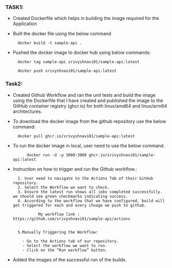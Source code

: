 ### TASK1:
- Created Dockerfile which helps in building the image required for the Application
- Built the docker file using the below command
        
        docker build -t sample-api .
        
- Pushed the docker image to docker hub using below commands:
        
        docker tag sample-api srivyshnavi01/sample-api:latest
        
        docker push srivyshnavi01/sample-api:latest
### Task2:

- Created Github Workflow and ran the unit tests and build the image using the
Dockerfile that I have created and published the image to the GitHub container
registry (ghcr.io) for both linux/amd64 and 
linux/arm64 architectures.

- To download the docker image from the github repository use the below command:

        docker pull ghcr.io/srivyshnavi01/sample-api:latest

- To run the docker image in local, user need to use the below command.

            docker run -d -p 3000:3000 ghcr.io/srivyshnavi01/sample-api:latest

- Instruction on how to trigger and run the Github workflow.:

        1. User need to navigate to the Actions Tab of their GitHub repository.
        2. Select the Workflow we want to check.
        3. Ensure the latest run shows all jobs completed successfully. we should see green checkmarks indicating success.
        4. According to the workflow that we have configured, build will get triggered for each and every chnage we push to github.

                 My workflow link : https://github.com/srivyshnavi01/sample-api/actions
  
       
        5.Manually Triggering the Workflow:

          - Go to the Actions tab of our repository.
          - Select the workflow we want to run.
          - Click on the “Run workflow” button.

- Added the images of the successful run of the builds.

